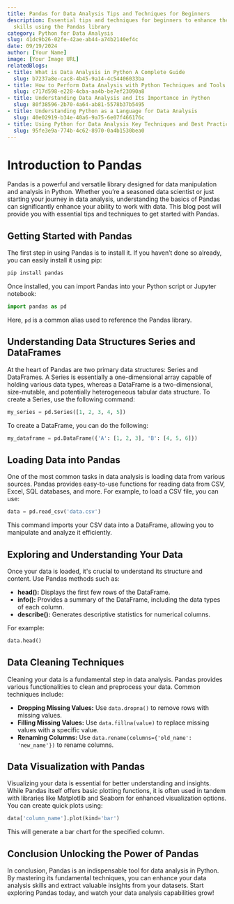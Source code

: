 ```yaml
---
title: Pandas for Data Analysis Tips and Techniques for Beginners
description: Essential tips and techniques for beginners to enhance their data analysis
  skills using the Pandas library
category: Python for Data Analysis
slug: 41dc9b26-02fe-42ae-ab44-a74b2140ef4c
date: 09/19/2024
author: [Your Name]
image: [Your Image URL]
relatedBlogs:
- title: What is Data Analysis in Python A Complete Guide
  slug: b7237a8e-cac8-4b45-9a14-4c54406033ba
- title: How to Perform Data Analysis with Python Techniques and Tools
  slug: c717d598-e228-4cba-aa4b-be7ef23090a8
- title: Understanding Data Analysis and Its Importance in Python
  slug: 80f38596-2b70-4a64-ab81-5578b37b5495
- title: Understanding Python as a Language for Data Analysis
  slug: 40e02919-b34e-40a6-9a75-6e07f466176c
- title: Using Python for Data Analysis Key Techniques and Best Practices
  slug: 95fe3e9a-774b-4c62-8970-0a4b1530bea0
---
```


# Introduction to Pandas

Pandas is a powerful and versatile library designed for data manipulation and analysis in Python. Whether you’re a seasoned data scientist or just starting your journey in data analysis, understanding the basics of Pandas can significantly enhance your ability to work with data. This blog post will provide you with essential tips and techniques to get started with Pandas.

## Getting Started with Pandas

The first step in using Pandas is to install it. If you haven’t done so already, you can easily install it using pip:

```bash
pip install pandas
```

Once installed, you can import Pandas into your Python script or Jupyter notebook:

```python
import pandas as pd
```

Here, `pd` is a common alias used to reference the Pandas library.

## Understanding Data Structures Series and DataFrames

At the heart of Pandas are two primary data structures: Series and DataFrames. A Series is essentially a one-dimensional array capable of holding various data types, whereas a DataFrame is a two-dimensional, size-mutable, and potentially heterogeneous tabular data structure. To create a Series, use the following command:

```python
my_series = pd.Series([1, 2, 3, 4, 5])
```

To create a DataFrame, you can do the following:

```python
my_dataframe = pd.DataFrame({'A': [1, 2, 3], 'B': [4, 5, 6]})
```

## Loading Data into Pandas

One of the most common tasks in data analysis is loading data from various sources. Pandas provides easy-to-use functions for reading data from CSV, Excel, SQL databases, and more. For example, to load a CSV file, you can use:

```python
data = pd.read_csv('data.csv')
```

This command imports your CSV data into a DataFrame, allowing you to manipulate and analyze it efficiently.

## Exploring and Understanding Your Data

Once your data is loaded, it's crucial to understand its structure and content. Use Pandas methods such as:

- **head():** Displays the first few rows of the DataFrame.
- **info():** Provides a summary of the DataFrame, including the data types of each column.
- **describe():** Generates descriptive statistics for numerical columns.

For example:

```python
data.head()
```

## Data Cleaning Techniques

Cleaning your data is a fundamental step in data analysis. Pandas provides various functionalities to clean and preprocess your data. Common techniques include:

- **Dropping Missing Values:** Use `data.dropna()` to remove rows with missing values.
- **Filling Missing Values:** Use `data.fillna(value)` to replace missing values with a specific value.
- **Renaming Columns:** Use `data.rename(columns={'old_name': 'new_name'})` to rename columns.

## Data Visualization with Pandas

Visualizing your data is essential for better understanding and insights. While Pandas itself offers basic plotting functions, it is often used in tandem with libraries like Matplotlib and Seaborn for enhanced visualization options. You can create quick plots using:

```python
data['column_name'].plot(kind='bar')
```

This will generate a bar chart for the specified column.

## Conclusion Unlocking the Power of Pandas

In conclusion, Pandas is an indispensable tool for data analysis in Python. By mastering its fundamental techniques, you can enhance your data analysis skills and extract valuable insights from your datasets. Start exploring Pandas today, and watch your data analysis capabilities grow!